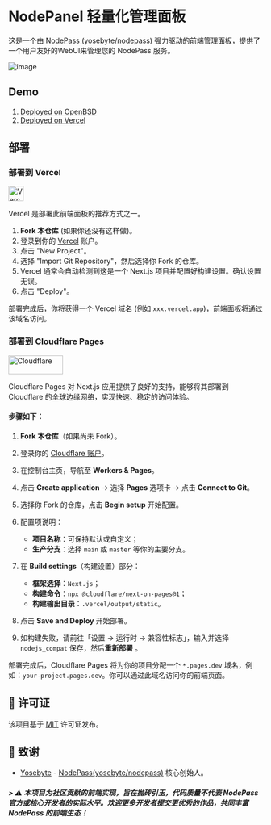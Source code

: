 # NodePanel 轻量化管理面板

这是一个由 [NodePass (yosebyte/nodepass)](https://github.com/yosebyte/nodepass) 强力驱动的前端管理面板，提供了一个用户友好的WebUI来管理您的 NodePass 服务。

![image](https://i.postimg.cc/WztYzCzL/2025-06-15-233405.png)

## Demo

1. [Deployed on OpenBSD](https://node-panel.lesliealexander.eu)
2. [Deployed on Vercel](https://node-panel.vercel.app)

## 部署

### 部署到 Vercel
<img src="https://cdn.jsdelivr.net/gh/HappyLeslieAlexander/OSS/Vercel.png" width="30" height="30" alt="Vercel">

Vercel 是部署此前端面板的推荐方式之一。

1.  **Fork 本仓库** (如果你还没有这样做)。
2.  登录到你的 [Vercel](https://vercel.com) 账户。
3.  点击 "New Project"。
4.  选择 "Import Git Repository"，然后选择你 Fork 的仓库。
5.  Vercel 通常会自动检测到这是一个 Next.js 项目并配置好构建设置。确认设置无误。
6.  点击 "Deploy"。

部署完成后，你将获得一个 Vercel 域名 (例如 `xxx.vercel.app`)，前端面板将通过该域名访问。

### 部署到 Cloudflare Pages
<img src="https://cdn.jsdelivr.net/gh/HappyLeslieAlexander/OSS/Cloudflare02.png" width="108.2" height="36.8" alt="Cloudflare">

Cloudflare Pages 对 Next.js 应用提供了良好的支持，能够将其部署到 Cloudflare 的全球边缘网络，实现快速、稳定的访问体验。

#### 步骤如下：

1. **Fork 本仓库**（如果尚未 Fork）。
2. 登录你的 [Cloudflare 账户](https://dash.cloudflare.com/)。
3. 在控制台主页，导航至 **Workers & Pages**。
4. 点击 **Create application** → 选择 **Pages** 选项卡 → 点击 **Connect to Git**。
5. 选择你 Fork 的仓库，点击 **Begin setup** 开始配置。
6. 配置项说明：

   * **项目名称**：可保持默认或自定义；
   * **生产分支**：选择 `main` 或 `master` 等你的主要分支。
7. 在 **Build settings**（构建设置）部分：

   * **框架选择**：`Next.js`；
   * **构建命令**：`npx @cloudflare/next-on-pages@1`；
   * **构建输出目录**：`.vercel/output/static`。
8. 点击 **Save and Deploy** 开始部署。
9. 如构建失败，请前往「设置 → 运行时 → 兼容性标志」，输入并选择 `nodejs_compat` 保存，然后**重新部署** 。

部署完成后，Cloudflare Pages 将为你的项目分配一个 `*.pages.dev` 域名，例如：`your-project.pages.dev`。你可以通过此域名访问你的前端页面。

## 📄 许可证

该项目基于 [MIT](LICENSE) 许可证发布。

## 🙏 致谢

*   [Yosebyte](https://github.com/yosebyte/) - [NodePass(yosebyte/nodepass)](https://github.com/yosebyte/nodepass) 核心创始人。

##### > ⚠️ 本项目为社区贡献的前端实现，旨在抛砖引玉，代码质量不代表 NodePass 官方或核心开发者的实际水平。欢迎更多开发者提交更优秀的作品，共同丰富 NodePass 的前端生态！
